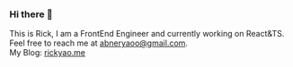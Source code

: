 ### Hi there 👋
This is Rick, I am a FrontEnd Engineer and currently working on React&TS. Feel free to reach me at abneryaoo@gmail.com.  
My Blog: [rickyao.me](https://rickyao.me)
